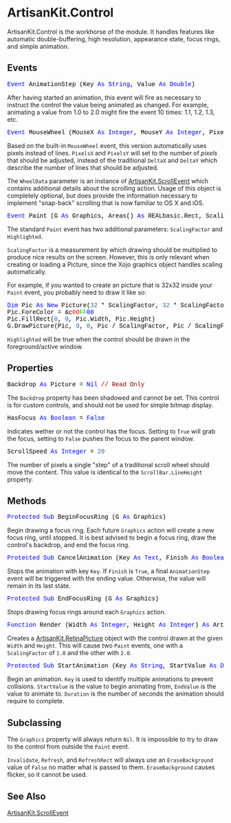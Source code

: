 # ArtisanKit.Control

ArtisanKit.Control is the workhorse of the module. It handles features like automatic double-buffering, high resolution, appearance state, focus rings, and simple animation.

## Events

<pre id="event.animationstep"><span style="font-family: 'source-code-pro', 'menlo', 'courier', monospace; color: #000000;"><span style="color: #0000FF;">Event</span> AnimationStep (Key <span style="color: #0000FF;">As</span> <span style="color: #0000FF;">String</span>, Value <span style="color: #0000FF;">As</span> <span style="color: #0000FF;">Double</span>)</span></pre>
After having started an animation, this event will fire as necessary to instruct the control the value being animated as changed. For example, animating a value from 1.0 to 2.0 might fire the event 10 times: 1.1, 1.2, 1.3, etc.

<pre id="event.mousewheel"><span style="font-family: 'source-code-pro', 'menlo', 'courier', monospace; color: #000000;"><span style="color: #0000FF;">Event</span> MouseWheel (MouseX <span style="color: #0000FF;">As</span> <span style="color: #0000FF;">Integer</span>, MouseY <span style="color: #0000FF;">As</span> <span style="color: #0000FF;">Integer</span>, PixelsX <span style="color: #0000FF;">As</span> <span style="color: #0000FF;">Integer</span>, PixelsY <span style="color: #0000FF;">As</span> <span style="color: #0000FF;">Integer</span>, WheelData <span style="color: #0000FF;">As</span> ArtisanKit.ScrollEvent) <span style="color: #0000FF;">As</span> <span style="color: #0000FF;">Boolean</span></span></pre>
Based on the built-in `MouseWheel` event, this version automatically uses pixels instead of lines. `PixelsX` and `PixelsY` will set to the number of _pixels_ that should be adjusted, instead of the traditional `DeltaX` and `DeltaY` which describe the number of lines that should be adjusted.

The `WheelData` parameter is an instance of [ArtisanKit.ScrollEvent](ArtisanKit.ScrollEvent.md) which contains additional details about the scrolling action. Usage of this object is completely optional, but does provide the information necessary to implement "snap-back" scrolling that is now familiar to OS X and iOS.

<pre id="event.paint"><span style="font-family: 'source-code-pro', 'menlo', 'courier', monospace; color: #000000;"><span style="color: #0000FF;">Event</span> Paint (G <span style="color: #0000FF;">As</span> Graphics, Areas() <span style="color: #0000FF;">As</span> REALbasic.Rect, ScalingFactor <span style="color: #0000FF;">As</span> <span style="color: #0000FF;">Double</span>, Highlighted <span style="color: #0000FF;">As</span> <span style="color: #0000FF;">Boolean</span>)</span></pre>
The standard `Paint` event has two additional parameters: `ScalingFactor` and `Highlighted`.

`ScalingFactor` is a measurement by which drawing should be multiplied to produce nice results on the screen. However, this is only relevant when creating or loading a Picture, since the Xojo graphics object handles scaling automatically.

For example, if you wanted to create an picture that is 32x32 inside your `Paint` event, you probably need to draw it like so:

<pre><span style="font-family: 'source-code-pro', 'menlo', 'courier', monospace; color: #000000;"><span style="color: #0000FF;">Dim</span> Pic <span style="color: #0000FF;">As</span> <span style="color: #0000FF;">New</span> Picture(<span style="color: #336698;">32</span> * ScalingFactor, <span style="color: #336698;">32</span> * ScalingFactor)
Pic.ForeColor = &amp;c<span style="color: #FF0000;">00</span><span style="color: #00BB00;">FF</span><span style="color: #0000FF;">00</span>
Pic.FillRect(<span style="color: #336698;">0</span>, <span style="color: #336698;">0</span>, Pic.Width, Pic.Height)
G.DrawPicture(Pic, <span style="color: #336698;">0</span>, <span style="color: #336698;">0</span>, Pic / ScalingFactor, Pic / ScalingFactor, <span style="color: #336698;">0</span>, <span style="color: #336698;">0</span>, Pic.Width, Pic.Height)</span></pre>

`Highlighted` will be true when the control should be drawn in the foreground/active window.

## Properties

<pre id="property.backdrop"><span style="font-family: 'source-code-pro', 'menlo', 'courier', monospace; color: #000000;">Backdrop <span style="color: #0000FF;">As</span> Picture = <span style="color: #0000FF;">Nil</span> <span style="color: #800000;">// Read Only</span></span></pre>
The `Backdrop` property has been shadowed and cannot be set. This control is for custom controls, and should not be used for simple bitmap display.

<pre id="property.hasfocus"><span style="font-family: 'source-code-pro', 'menlo', 'courier', monospace; color: #000000;">HasFocus <span style="color: #0000FF;">As</span> <span style="color: #0000FF;">Boolean</span> = <span style="color: #0000FF;">False</span></span></pre>
Indicates wether or not the control has the focus. Setting to `True` will grab the focus, setting to `False` pushes the focus to the parent window.

<pre id="property.scrollspeed"><span style="font-family: 'source-code-pro', 'menlo', 'courier', monospace; color: #000000;">ScrollSpeed <span style="color: #0000FF;">As</span> <span style="color: #0000FF;">Integer</span> = <span style="color: #336698;">20</span></span></pre>
The number of pixels a single "step" of a traditional scroll wheel should move the content. This value is identical to the `ScrollBar.LineHeight` property.

## Methods

<pre id="method.beginfocusring"><span style="font-family: 'source-code-pro', 'menlo', 'courier', monospace; color: #000000;"><span style="color: #0000FF;">Protected</span> <span style="color: #0000FF;">Sub</span> BeginFocusRing (G <span style="color: #0000FF;">As</span> Graphics)</span></pre>
Begin drawing a focus ring. Each future `Graphics` action will create a new focus ring, until stopped. It is best advised to begin a focus ring, draw the control's backdrop, and end the focus ring.

<pre id="method.cancelanimation"><span style="font-family: 'source-code-pro', 'menlo', 'courier', monospace; color: #000000;"><span style="color: #0000FF;">Protected</span> <span style="color: #0000FF;">Sub</span> CancelAnimation (Key <span style="color: #0000FF;">As</span> <span style="color: #0000FF;">Text</span>, Finish <span style="color: #0000FF;">As</span> <span style="color: #0000FF;">Boolean</span> = <span style="color: #0000FF;">False</span>)</span></pre>
Stops the animation with key `Key`. If `Finish` is `True`, a final `AnimationStep` event will be triggered with the ending value. Otherwise, the value will remain in its last state.

<pre id="method.endfocusring"><span style="font-family: 'source-code-pro', 'menlo', 'courier', monospace; color: #000000;"><span style="color: #0000FF;">Protected</span> <span style="color: #0000FF;">Sub</span> EndFocusRing (G <span style="color: #0000FF;">As</span> Graphics)</span></pre>
Stops drawing focus rings around each `Graphics` action.

<pre id="method.render"><span style="font-family: 'source-code-pro', 'menlo', 'courier', monospace; color: #000000;"><span style="color: #0000FF;">Function</span> Render (Width <span style="color: #0000FF;">As</span> <span style="color: #0000FF;">Integer</span>, Height <span style="color: #0000FF;">As</span> <span style="color: #0000FF;">Integer</span>) <span style="color: #0000FF;">As</span> ArtisanKit.RetinaPicture</span></pre>
Creates a [ArtisanKit.RetinaPicture](ArtisanKit.RetinaPicture.md) object with the control drawn at the given `Width` and `Height`. This will cause two `Paint` events, one with a `ScalingFactor` of `1.0` and the other with `2.0`.

<pre id="method.startanimation"><span style="font-family: 'source-code-pro', 'menlo', 'courier', monospace; color: #000000;"><span style="color: #0000FF;">Protected</span> <span style="color: #0000FF;">Sub</span> StartAnimation (Key <span style="color: #0000FF;">As</span> <span style="color: #0000FF;">String</span>, StartValue <span style="color: #0000FF;">As</span> <span style="color: #0000FF;">Double</span>, EndValue <span style="color: #0000FF;">As</span> <span style="color: #0000FF;">Double</span>, Duration <span style="color: #0000FF;">As</span> <span style="color: #0000FF;">Double</span>)</span></pre>
Begin an animation. `Key` is used to identify multiple animations to prevent collisions. `StartValue` is the value to begin animating from, `EndValue` is the value to animate to. `Duration` is the number of seconds the animation should require to complete.

## Subclassing

The `Graphics` property will always return `Nil`. It is impossible to try to draw to the control from outside the `Paint` event.

`Invalidate`, `Refresh`, and `RefreshRect` will always use an `EraseBackground` value of `False` no matter what is passed to them. `EraseBackground` causes flicker, so it cannot be used.

## See Also

[ArtisanKit.ScrollEvent](ArtisanKit.ScrollEvent.md)